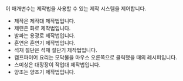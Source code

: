 이 매개변수는 제작법을 사용할 수 있는 제작 시스템을 제어합니다.

* 제작은 제작대 제작법입니다.
* 제련은 화로 제작법입니다.
* 발파는 용광로 제작법입니다.
* 훈연은 훈연기 제작법입니다.
* 석재 절단은 석재 절단기 제작법입니다.
* 캠프파이어 요리는 모닥불을 마우스 오른쪽으로 클릭했을 때의 레시피입니다.
* 스미싱은 대장장이 작업대 제작법입니다.
* 양조는 양조기 제작법입니다.